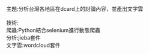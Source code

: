 主題:分析台灣各地區在dcard上的討論內容，並產出文字雲<br />
<br />
技術:<br />
    爬蟲:Python結合selenium進行動態爬蟲<br />
    分析:jieba套件<br />
    文字雲:wordcloud套件<br />
